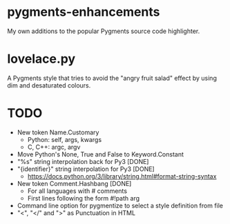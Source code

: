 # pygments-enhancements
My own additions to the popular Pygments source code highlighter.

# lovelace.py
A Pygments style that tries to avoid the "angry fruit salad" effect by using
dim and desaturated colours.

# TODO
- New token Name.Customary
    * Python: self, args, kwargs
    * C, C++: argc, argv
- Move Python's None, True and False to Keyword.Constant
- "%s" string interpolation back for Py3 [DONE]
- "{identifier}" string interpolation for Py3 [DONE]
    * https://docs.python.org/3/library/string.html#format-string-syntax
- New token Comment.Hashbang [DONE]
    * For all languages with # comments
    * First lines following the form #!path arg
- Command line option for pygmentize to select a style definition from file
- "<", "</" and ">" as Punctuation in HTML
